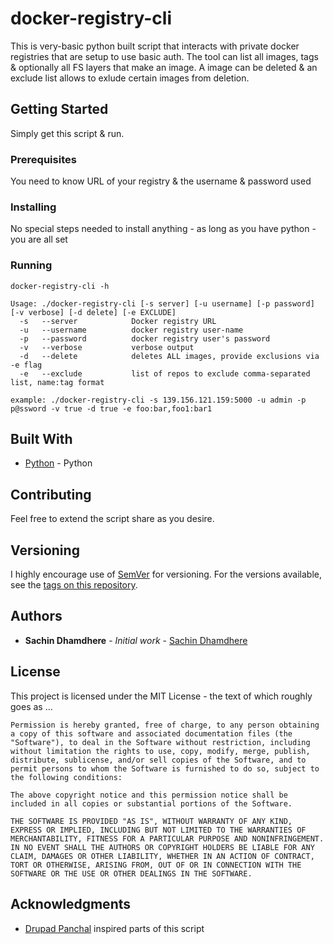 # docker-registry-cli

This is very-basic python built script that interacts with private docker registries that are setup to use basic auth. The tool can list all images, tags & optionally all FS layers that make an image. A image can be deleted & an exclude list allows to exlude certain images from deletion.

## Getting Started

Simply get this script & run.

### Prerequisites

You need to know URL of your registry & the username & password used

### Installing

No special steps needed to install anything - as long as you have python - you are all set

### Running

```
docker-registry-cli -h

Usage: ./docker-registry-cli [-s server] [-u username] [-p password] [-v verbose] [-d delete] [-e EXCLUDE]
  -s   --server            Docker registry URL
  -u   --username          docker registry user-name
  -p   --password          docker registry user's password
  -v   --verbose           verbose output
  -d   --delete            deletes ALL images, provide exclusions via -e flag
  -e   --exclude           list of repos to exclude comma-separated list, name:tag format

example: ./docker-registry-cli -s 139.156.121.159:5000 -u admin -p p@ssword -v true -d true -e foo:bar,foo1:bar1

```

## Built With

* [Python](http) - Python

## Contributing

Feel free to extend the script share as you desire.

## Versioning

I highly encourage use of [SemVer](http://semver.org/) for versioning. For the versions available, see the [tags on this repository](https://github.com/your/project/tags). 

## Authors

* **Sachin Dhamdhere** - *Initial work* - [Sachin Dhamdhere](https://www.linkedin.com/in/sachindhamdhere/)

## License

This project is licensed under the MIT License - the text of which roughly goes as ...

```
Permission is hereby granted, free of charge, to any person obtaining a copy of this software and associated documentation files (the "Software"), to deal in the Software without restriction, including without limitation the rights to use, copy, modify, merge, publish, distribute, sublicense, and/or sell copies of the Software, and to permit persons to whom the Software is furnished to do so, subject to the following conditions:

The above copyright notice and this permission notice shall be included in all copies or substantial portions of the Software.

THE SOFTWARE IS PROVIDED "AS IS", WITHOUT WARRANTY OF ANY KIND, EXPRESS OR IMPLIED, INCLUDING BUT NOT LIMITED TO THE WARRANTIES OF MERCHANTABILITY, FITNESS FOR A PARTICULAR PURPOSE AND NONINFRINGEMENT. IN NO EVENT SHALL THE AUTHORS OR COPYRIGHT HOLDERS BE LIABLE FOR ANY CLAIM, DAMAGES OR OTHER LIABILITY, WHETHER IN AN ACTION OF CONTRACT, TORT OR OTHERWISE, ARISING FROM, OUT OF OR IN CONNECTION WITH THE SOFTWARE OR THE USE OR OTHER DEALINGS IN THE SOFTWARE.
```


## Acknowledgments

* [Drupad Panchal](https://www.linkedin.com/in/drupadp/)  inspired parts of this script 

